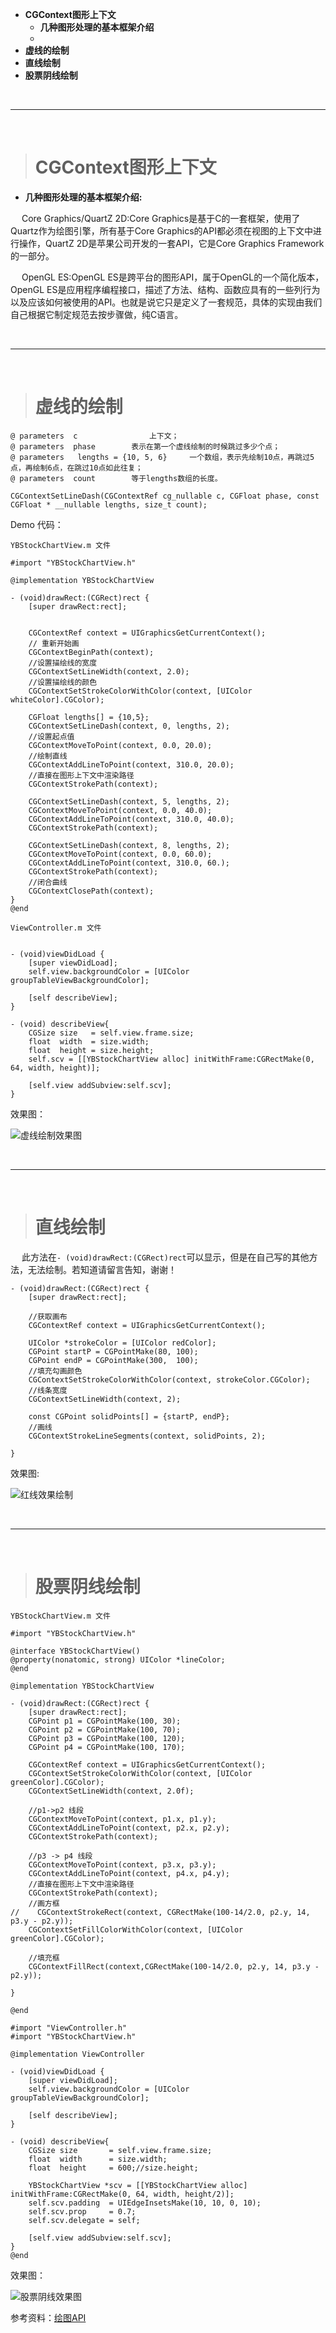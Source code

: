 
- **CGContext图形上下文**
	- **几种图形处理的基本框架介绍**
	-  
- **虚线的绘制**
- **直线绘制**
- **股票阴线绘制**



<br/>

***
<br/>



># **CGContext图形上下文**

- **几种图形处理的基本框架介绍:**

&emsp;  Core Graphics/QuartZ 2D:Core Graphics是基于C的一套框架，使用了Quartz作为绘图引擎，所有基于Core Graphics的API都必须在视图的上下文中进行操作，QuartZ 2D是苹果公司开发的一套API，它是Core Graphics Framework的一部分。

&emsp; OpenGL ES:OpenGL ES是跨平台的图形API，属于OpenGL的一个简化版本，OpenGL ES是应用程序编程接口，描述了方法、结构、函数应具有的一些列行为以及应该如何被使用的API。也就是说它只是定义了一套规范，具体的实现由我们自己根据它制定规范去按步骤做，纯C语言。

<br/>

***
<br/>


># 虚线的绘制

```
@ parameters  c                上下文；
@ parameters  phase        表示在第一个虚线绘制的时候跳过多少个点；
@ parameters   lengths = {10, 5, 6}     一个数组，表示先绘制10点，再跳过5点，再绘制6点，在跳过10点如此往复；
@ parameters  count        等于lengths数组的长度。

CGContextSetLineDash(CGContextRef cg_nullable c, CGFloat phase, const CGFloat * __nullable lengths, size_t count);
```

Demo 代码：

`YBStockChartView.m 文件`

```
#import "YBStockChartView.h"

@implementation YBStockChartView

- (void)drawRect:(CGRect)rect {
    [super drawRect:rect];
    
    
    CGContextRef context = UIGraphicsGetCurrentContext();
    // 重新开始画
    CGContextBeginPath(context);
    //设置描绘线的宽度
    CGContextSetLineWidth(context, 2.0);
    //设置描绘线的颜色
    CGContextSetStrokeColorWithColor(context, [UIColor whiteColor].CGColor);
    
    CGFloat lengths[] = {10,5};
    CGContextSetLineDash(context, 0, lengths, 2);
    //设置起点值
    CGContextMoveToPoint(context, 0.0, 20.0);
    //绘制直线
    CGContextAddLineToPoint(context, 310.0, 20.0);
    //直接在图形上下文中渲染路径
    CGContextStrokePath(context);
    
    CGContextSetLineDash(context, 5, lengths, 2);
    CGContextMoveToPoint(context, 0.0, 40.0);
    CGContextAddLineToPoint(context, 310.0, 40.0);
    CGContextStrokePath(context);
    
    CGContextSetLineDash(context, 8, lengths, 2);
    CGContextMoveToPoint(context, 0.0, 60.0);
    CGContextAddLineToPoint(context, 310.0, 60.);
    CGContextStrokePath(context);
    //闭合曲线
    CGContextClosePath(context);
}
@end
```

` ViewController.m 文件 `

```

- (void)viewDidLoad {
    [super viewDidLoad];
    self.view.backgroundColor = [UIColor groupTableViewBackgroundColor];

    [self describeView];
}

- (void) describeView{
    CGSize size   = self.view.frame.size;
    float  width  = size.width;
    float  height = size.height;
    self.scv = [[YBStockChartView alloc] initWithFrame:CGRectMake(0, 64, width, height)];
    
    [self.view addSubview:self.scv];
}
```

效果图：

![虚线绘制效果图](https://upload-images.jianshu.io/upload_images/2959789-080bd60c79121ab8.png?imageMogr2/auto-orient/strip%7CimageView2/2/w/1240)



<br/>

***
<br/>

># 直线绘制

&emsp; 此方法在`- (void)drawRect:(CGRect)rect`可以显示，但是在自己写的其他方法，无法绘制。若知道请留言告知，谢谢！

```
- (void)drawRect:(CGRect)rect {
    [super drawRect:rect];
    
    //获取画布
    CGContextRef context = UIGraphicsGetCurrentContext();
    
    UIColor *strokeColor = [UIColor redColor];
    CGPoint startP = CGPointMake(80, 100);
    CGPoint endP = CGPointMake(300,  100);
    //填充勾画颜色
    CGContextSetStrokeColorWithColor(context, strokeColor.CGColor);
    //线条宽度
    CGContextSetLineWidth(context, 2);
    
    const CGPoint solidPoints[] = {startP, endP};
    //画线
    CGContextStrokeLineSegments(context, solidPoints, 2);
    
}

```

效果图:

![红线效果绘制](https://upload-images.jianshu.io/upload_images/2959789-cffb2d5126aef9de.png?imageMogr2/auto-orient/strip%7CimageView2/2/w/1240)





<br/>

***
<br/>

># 股票阴线绘制

`YBStockChartView.m 文件`

```
#import "YBStockChartView.h"

@interface YBStockChartView()
@property(nonatomic, strong) UIColor *lineColor;
@end

@implementation YBStockChartView

- (void)drawRect:(CGRect)rect {
    [super drawRect:rect];
    CGPoint p1 = CGPointMake(100, 30);
    CGPoint p2 = CGPointMake(100, 70);
    CGPoint p3 = CGPointMake(100, 120);
    CGPoint p4 = CGPointMake(100, 170);
    
    CGContextRef context = UIGraphicsGetCurrentContext();
    CGContextSetStrokeColorWithColor(context, [UIColor greenColor].CGColor);
    CGContextSetLineWidth(context, 2.0f);
    
    //p1->p2 线段
    CGContextMoveToPoint(context, p1.x, p1.y);
    CGContextAddLineToPoint(context, p2.x, p2.y);
    CGContextStrokePath(context);

    //p3 -> p4 线段
    CGContextMoveToPoint(context, p3.x, p3.y);
    CGContextAddLineToPoint(context, p4.x, p4.y);
    //直接在图形上下文中渲染路径
    CGContextStrokePath(context);
    //画方框
//    CGContextStrokeRect(context, CGRectMake(100-14/2.0, p2.y, 14, p3.y - p2.y));
    CGContextSetFillColorWithColor(context, [UIColor greenColor].CGColor);

    //填充框
    CGContextFillRect(context,CGRectMake(100-14/2.0, p2.y, 14, p3.y - p2.y));
    
}

@end
```

```
#import "ViewController.h"
#import "YBStockChartView.h"

@implementation ViewController

- (void)viewDidLoad {
    [super viewDidLoad];
    self.view.backgroundColor = [UIColor groupTableViewBackgroundColor];

    [self describeView];
}

- (void) describeView{
    CGSize size       = self.view.frame.size;
    float  width      = size.width;
    float  height     = 600;//size.height;
    
    YBStockChartView *scv = [[YBStockChartView alloc] initWithFrame:CGRectMake(0, 64, width, height/2)];
    self.scv.padding  = UIEdgeInsetsMake(10, 10, 0, 10);
    self.scv.prop     = 0.7;
    self.scv.delegate = self;
    
    [self.view addSubview:self.scv];
}
@end
```

效果图：

![股票阴线效果图](https://upload-images.jianshu.io/upload_images/2959789-9f418f266d5a8a70.png?imageMogr2/auto-orient/strip%7CimageView2/2/w/1240)

参考资料：[绘图API](https://www.jianshu.com/p/e20a2ffc7583)
